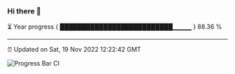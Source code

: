 ### Hi there 👋

⏳ Year progress { ██████████████████████████▁▁▁▁ } 88.36 %

---

⏰ Updated on Sat, 19 Nov 2022 12:22:42 GMT

![Progress Bar CI](https://github.com/liununu/liununu/workflows/Progress%20Bar%20CI/badge.svg)
